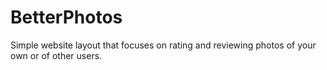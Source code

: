 # BetterPhotos
Simple website layout that focuses on rating and reviewing photos of your own or of other users.
